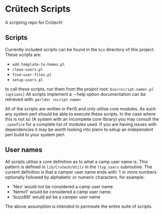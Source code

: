 # Crütech Scripts #

A scripting repo for Crütech!

## Scripts ##
Currently included scripts can be found in the `bin` directory of this project.
These scripts are:
  * `add-template-to-homes.pl`
  * `clean-users.pl`
  * `find-user-files.pl`
  * `setup-users.pl`

to call these scripts, run them from the project root:
`bin/<script-name>.pl [options]`
All scripts implement a --help option documentation can be retrieved with:
`perldoc <script-name>`

All of the scripts are written in Perl5 and only utilise core modules. As such any system perl should be able to execute these scripts. In the case where this is not so (A system with an incomplete core library) you may consult the `.cpanfile` for a complete list of modules used.
If you are having issues with dependencies it may be worth looking into plenv to setup an independent perl build to your system perl.

## User names ##
All scripts utilise a core definition as to what a camp user name is. This pattern is defined in `lib/Crutech/Utils` in the `ltsp_users` subroutine.
The current definition is that a camper user name ends with: 1 or more numbers optionally followed by alphabetic or numeric characters.
for example:
  * 'Neo' would not be considered a camp user name.
  * 'Nemo1' would be considered a camp user name.
  * 'buzz88l' would asl be a camper user name

The above assumption is intended to permeate the entire suite of scripts.
